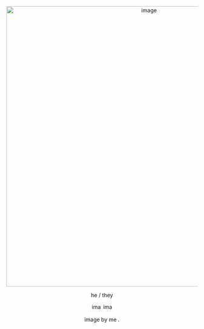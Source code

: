 <div align=center>

<img width="736" height="736" alt="image" src="https://github.com/user-attachments/assets/d7f3ffe8-e0ab-4e30-b5d9-f59985e69c3d" />

<div></div>

he / they 

<img width="26" height="16" alt="image" src="https://github.com/user-attachments/assets/bdcb92dc-259a-482a-8061-4a0fbd64fbea" /> <img width="26" height="16" alt="image" src="https://github.com/user-attachments/assets/d9653980-42e4-4212-9e55-9cdd032624f6" /> 

image by me .


